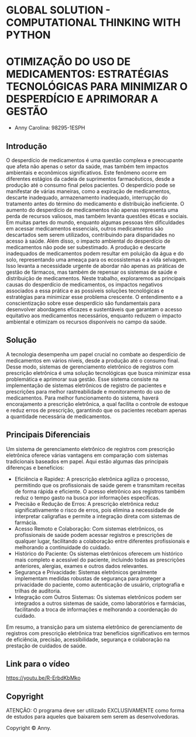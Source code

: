 # GLOBAL SOLUTION - COMPUTATIONAL THINKING WITH PYTHON
# OTIMIZAÇÃO DO USO DE MEDICAMENTOS: ESTRATÉGIAS TECNOLÓGICAS PARA MINIMIZAR O DESPERDÍCIO E APRIMORAR A GESTÃO

- Anny Carolina: 98295-1ESPH 


## Introdução

  O desperdício de medicamentos é uma questão complexa e preocupante que afeta não apenas o setor da saúde, mas também tem impactos ambientais e econômicos significativos. Este fenômeno ocorre em diferentes estágios da cadeia de suprimentos farmacêuticos, desde a produção até o consumo final pelos pacientes. O desperdício pode se manifestar de várias maneiras, como a expiração de medicamentos, descarte inadequado, armazenamento inadequado, interrupção do tratamento antes do término do medicamento e distribuição ineficiente.
O aumento do desperdício de medicamentos não apenas representa uma perda de recursos valiosos, mas também levanta questões éticas e sociais. Em muitas partes do mundo, enquanto algumas pessoas têm dificuldades em acessar medicamentos essenciais, outros medicamentos são descartados sem serem utilizados, contribuindo para disparidades no acesso à saúde.
Além disso, o impacto ambiental do desperdício de medicamentos não pode ser subestimado. A produção e descarte inadequados de medicamentos podem resultar em poluição da água e do solo, representando uma ameaça para os ecossistemas e a vida selvagem. Isso levanta a necessidade urgente de abordar não apenas as práticas de gestão de fármacos, mas também de repensar os sistemas de saúde e distribuição de medicamentos.
Neste trabalho, exploraremos as principais causas do desperdício de medicamentos, os impactos negativos associados a essa prática e as possíveis soluções tecnológicas e estratégias para minimizar esse problema crescente. O entendimento e a conscientização sobre esse desperdício são fundamentais para desenvolver abordagens eficazes e sustentáveis que garantam o acesso equitativo aos medicamentos necessários, enquanto reduzem o impacto ambiental e otimizam os recursos disponíveis no campo da saúde.

## Solução

  A tecnologia desempenha um papel crucial no combate ao desperdício de medicamentos em vários níveis, desde a produção até o consumo final. Desse modo, sistemas de gerenciamento eletrônico de registros com prescrição eletrônica é uma solução tecnológicas que busca minimizar essa problemática e aprimorar sua gestão. Esse sistema consiste na implementação de sistemas eletrônicos de registro de pacientes e prescrições para melhor rastreabilidade e monitoramento do uso de medicamentos. Para melhor funcionamento do sistema, haverá encorajamento  a prescrição eletrônica, a qual facilita o controle de estoque e reduz erros de prescrição, garantindo que os pacientes recebam apenas a quantidade necessária de medicamentos.

## Principais Diferenciais

  Um sistema de gerenciamento eletrônico de registros com prescrição eletrônica oferece várias vantagens em comparação com sistemas tradicionais baseados em papel. Aqui estão algumas das principais diferenças e benefícios:

- Eficiência e Rapidez:
 A prescrição eletrônica agiliza o processo, permitindo que os profissionais de saúde gerem e transmitam receitas de forma rápida e eficiente. O acesso eletrônico aos registros também reduz o tempo gasto na busca por informações específicas.
- Precisão e Redução de Erros:
  A prescrição eletrônica reduz significativamente o risco de erros, pois elimina a necessidade de interpretar caligrafias e permite a integração direta com sistemas de farmácia.
- Acesso Remoto e Colaboração:
  Com sistemas eletrônicos, os profissionais de saúde podem acessar registros e prescrições de qualquer lugar, facilitando a colaboração entre diferentes profissionais e melhorando a continuidade do cuidado.
- Histórico do Paciente:
  Os sistemas eletrônicos oferecem um histórico mais completo e acessível do paciente, incluindo todas as prescrições anteriores, alergias, exames e outros dados relevantes.
- Segurança e Privacidade:
  Sistemas eletrônicos geralmente implementam medidas robustas de segurança para proteger a privacidade do paciente, como autenticação de usuário, criptografia e trilhas de auditoria.
- Integração com Outros Sistemas:
Os sistemas eletrônicos podem ser integrados a outros sistemas de saúde, como laboratórios e farmácias, facilitando a troca de informações e melhorando a coordenação do cuidado.

Em resumo, a transição para um sistema eletrônico de gerenciamento de registros com prescrição eletrônica traz benefícios significativos em termos de eficiência, precisão, acessibilidade, segurança e colaboração na prestação de cuidados de saúde.

## Link para o vídeo
https://youtu.be/R-ErbdKbMko

## Copyright

ATENÇÃO: O programa deve ser utilizado EXCLUSIVAMENTE como forma de estudos para aqueles que baixarem sem serem as desenvolvedoras. <br>

Copyright ©️ Anny.
